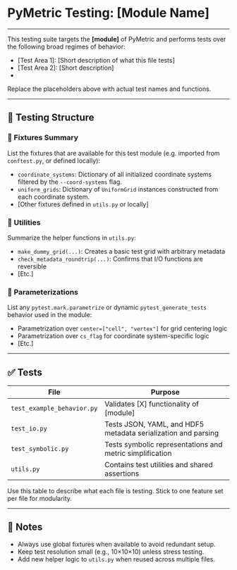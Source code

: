 # PyMetric Testing: [Module Name]

---

This testing suite targets the **[module]** of PyMetric and performs tests over the
following broad regimes of behavior:

- [Test Area 1]: [Short description of what this file tests]
- [Test Area 2]: [Short description]
- [Test Area 3]: [Etc.]

Replace the placeholders above with actual test names and functions.

---

## 📐 Testing Structure

### 🔧 Fixtures Summary

List the fixtures that are available for this test module (e.g. imported from `conftest.py`, or defined locally):

- `coordinate_systems`: Dictionary of all initialized coordinate systems filtered by the `--coord-systems` flag.
- `uniform_grids`: Dictionary of `UniformGrid` instances constructed from each coordinate system.
- [Other fixtures defined in `utils.py` or locally]

### 🧰 Utilities

Summarize the helper functions in `utils.py`:

- `make_dummy_grid(...)`: Creates a basic test grid with arbitrary metadata
- `check_metadata_roundtrip(...)`: Confirms that I/O functions are reversible
- [Etc.]

### 🧪 Parameterizations

List any `pytest.mark.parametrize` or dynamic `pytest_generate_tests` behavior used in the module:

- Parametrization over `center=["cell", "vertex"]` for grid centering logic
- Parametrization over `cs_flag` for coordinate system-specific logic
- [Etc.]

---

## ✅ Tests

| File                          | Purpose                                                          |
|-------------------------------|------------------------------------------------------------------|
| `test_example_behavior.py`    | Validates [X] functionality of [module]                          |
| `test_io.py`                  | Tests JSON, YAML, and HDF5 metadata serialization and parsing    |
| `test_symbolic.py`            | Tests symbolic representations and metric simplification         |
| `utils.py`                    | Contains test utilities and shared assertions                   |

Use this table to describe what each file is testing. Stick to one feature set per file for modularity.

---

## 📝 Notes

- Always use global fixtures when available to avoid redundant setup.
- Keep test resolution small (e.g., 10×10×10) unless stress testing.
- Add new helper logic to `utils.py` when reused across multiple files.

